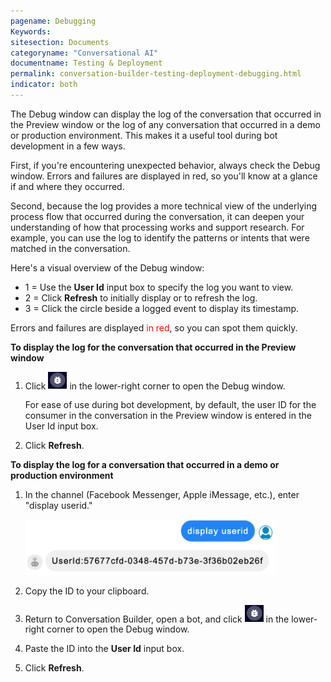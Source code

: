 ```yaml
---
pagename: Debugging
Keywords:
sitesection: Documents
categoryname: "Conversational AI"
documentname: Testing & Deployment
permalink: conversation-builder-testing-deployment-debugging.html
indicator: both
---
```


The Debug window can display the log of the conversation that occurred in the Preview window or the log of any conversation that occurred in a demo or production environment. This makes it a useful tool during bot development in a few ways.

First, if you're encountering unexpected behavior, always check the Debug window. Errors and failures are displayed in red, so you'll know at a glance if and where they occurred. 

Second, because the log provides a more technical view of the underlying process flow that occurred during the conversation, it can deepen your understanding of how that processing works and support research. For example, you can use the log to identify the patterns or intents that were matched in the conversation.

Here's a visual overview of the Debug window:



- 1 = Use the **User Id** input box to specify the log you want to view.
- 2 = Click **Refresh** to initially display or to refresh the log.
- 3 = Click the circle beside a logged event to display its timestamp.

Errors and failures are displayed <font color="red">in red</font>, so you can spot them quickly.

**To display the log for the conversation that occurred in the Preview window**

1. Click <img style="width:30px" src="img/ConvoBuilder/icon_debug.png"> in the lower-right corner to open the Debug window.
    
    For ease of use during bot development, by default, the user ID for the consumer in the conversation in the Preview window is entered in the User Id input box.

2. Click **Refresh**.

**To display the log for a conversation that occurred in a demo or production environment**

1. In the channel (Facebook Messenger, Apple iMessage, etc.), enter "display userid."
    
    <img style="width:400px" src="img/ConvoBuilder/debug_displayId.png">

2. Copy the ID to your clipboard.
3. Return to Conversation Builder, open a bot, and click <img style="width:30px" src="img/ConvoBuilder/icon_debug.png"> in the lower-right corner to open the Debug window.
4. Paste the ID into the **User Id** input box.
5. Click **Refresh**.